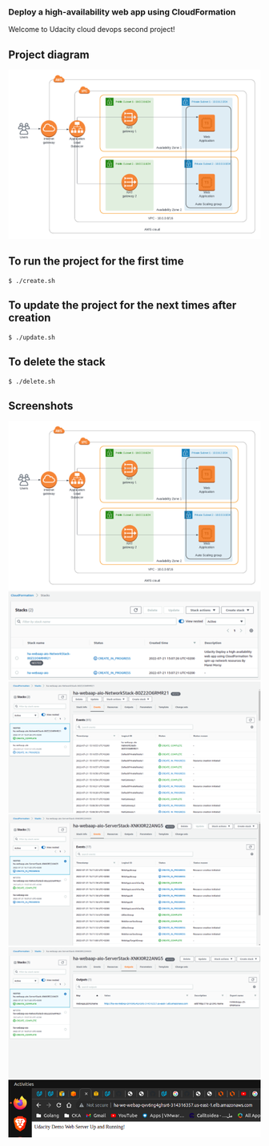 ### Deploy a high-availability web app using CloudFormation
Welcome to Udacity cloud devops second project!

## Project diagram
![Project diagram](images/00-diagram.png)

## To run the project for the first time
```
$ ./create.sh
```

## To update the project for the next times after creation
```
$ ./update.sh
```

## To delete the stack
```
$ ./delete.sh
```

## Screenshots
![Project diagram](images/00-diagram.png)
![Network Stack In progress](images/01-network_stack.png)
![Network Stack Compleated](images/02-network_stack_completed.png)
![Server Stack In progress](images/03-server_stack.png)
![ALB DNS Output](images/04-alb-dns-output.png)
![Web app is up and running](images/05-web_app_works.png)
